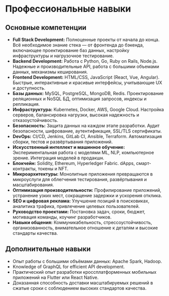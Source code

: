 # Профессиональные навыки

## Основные компетенции

- **Full Stack Development:** Полноценные проекты от начала до конца. Всё необходимое знание стека — от фронтенда до бэкенда, включающее проектирование баз данных, настройку инфраструктуры и нагрузочное тестирование.
- **Backend Development:** Работа с Python, Go, Ruby on Rails, Node.js. Надежные и производительные API, работа с большими объемами данных, механизмы кеширования.
- **Frontend Development:** HTML/CSS, JavaScript (React, Vue, Angular). Быстрые, интерактивные и красивые интерфейсы, учитывающие UX и доступность.
- **Базы данных:** MySQL, PostgreSQL, MongoDB, Redis. Проектирование реляционных и NoSQL БД, оптимизация запросов, индексы и репликация.
- **Инфраструктура:** Kubernetes, Docker, AWS, Google Cloud. Настройка серверов, балансировка нагрузки, высокая надежность и отказоустойчивость.
- **Безопасность:** Защита данных на каждом этапе разработки. Аудит безопасности, шифрование, аутентификация, SSL/TLS сертификаты.
- **DevOps:** CI/CD, Jenkins, GitLab CI, Ansible, Terraform. Автоматизация сборки, тестов и развёртывания приложений.
- **Искусственный интеллект и машинное обучение:** Экспериментальная работа с моделями ML, NLP, компьютерное зрение. Интеграция моделей в продакшн.
- **Блокчейн:** Solidity, Ethereum, Hyperledger Fabric. dApps, смарт-контракты, токены и NFT.
- **Микроархитектуры:** Монолитные приложения превращаются в микроуслуги для облегчения тестирования, развёртывания и масштабирования.
- **Оптимизация производительности:** Профилирование приложений, устранение узких мест, сокращение задержки и ускорения отклика.
- **SEO и цифровая реклама:** Улучшение позиций в поисковиках, аналитика трафика, привлечение целевых пользователей.
- **Руководство проектами:** Постановка задач, сроки, бюджет, мотивация команды, коучинг разработчиков.
- **Навыки общения:** Коммуникабельность, стрессоустойчивость, организованность, внимательное отношение к деталям и высокие стандарты качества.

## Дополнительные навыки

- Опыт работы с большими объёмами данных: Apache Spark, Hadoop.
- Knowledge of GraphQL for efficient API development.
- Практический опыт разработки кроссплатформенных мобильных приложений на Flutter или React Native.
- Доказанная способность доставки масштабируемых решений в сжатые сроки с соблюдением высоких стандартов качества.
